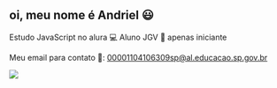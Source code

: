 ## oi, meu nome é Andriel 😃

Estudo JavaScript no alura 💻 
Aluno JGV 🙂
apenas iniciante


Meu email para contato 📩: 
00001104106309sp@al.educacao.sp.gov.br 

![](https://media1.tenor.com/m/CE0vaOjont8AAAAC/one-piece-one-piece-meme.gif)




<!--
**AndrielSNS/AndrielSNS** is a ✨ _special_ ✨ repository because its `README.md` (this file) appears on your GitHub profile.

Here are some ideas to get you started:

- 🔭 I’m currently working on ...
- 🌱 I’m currently learning ...
- 👯 I’m looking to collaborate on ...
- 🤔 I’m looking for help with ...
- 💬 Ask me about ...
- 📫 How to reach me: ...
- 😄 Pronouns: ...
- ⚡ Fun fact: ...
-->
